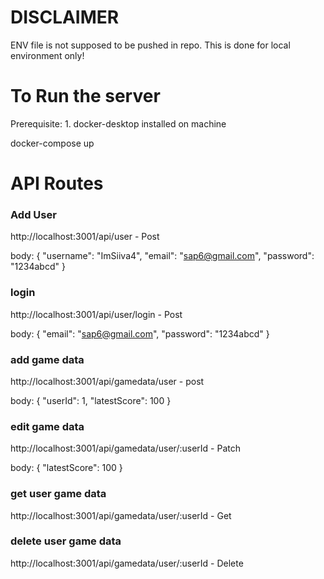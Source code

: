 # DISCLAIMER

ENV file is not supposed to be pushed in repo. This is done for local environment only!

# To Run the server

Prerequisite: 1. docker-desktop installed on machine

docker-compose up

# API Routes

### Add User

http://localhost:3001/api/user - Post

body: {
"username": "ImSiiva4",
"email": "sap6@gmail.com",
"password": "1234abcd"
}

### login

http://localhost:3001/api/user/login - Post

body: {
"email": "sap6@gmail.com",
"password": "1234abcd"
}

### add game data

http://localhost:3001/api/gamedata/user - post

body: {
"userId": 1,
"latestScore": 100
}

### edit game data

http://localhost:3001/api/gamedata/user/:userId - Patch

body: {
"latestScore": 100
}

### get user game data

http://localhost:3001/api/gamedata/user/:userId - Get

### delete user game data

http://localhost:3001/api/gamedata/user/:userId - Delete
